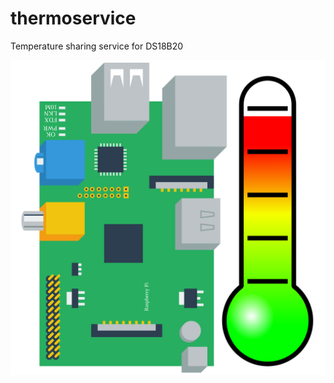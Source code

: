 # thermoservice

Temperature sharing service for DS18B20

![Pi Thermo Service](static/favicon.svg?raw=true)
